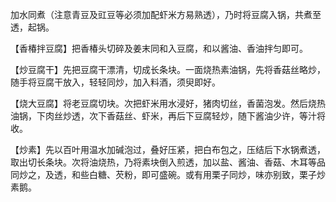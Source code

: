 加水同煮（注意青豆及豇豆等必须加配虾米方易熟透），乃时将豆腐入锅，共煮至透，起锅。

【香椿拌豆腐】把香椿头切碎及姜末同和入豆腐，和以酱油、香油拌匀即可。

【炒豆腐干】先把豆腐干漂清，切成长条块。一面烧热素油锅，先将香菇丝略炒，随手将豆腐干放入，轻轻同炒，加入料酒，须臾即好。

【烧大豆腐】将老豆腐切块。次把虾米用水浸好，猪肉切丝，香菌泡发。然后烧热油锅，下肉丝炒透，次下香菇丝、虾米，再后下豆腐轻炒，随下酱油少许，等汁将收。

【炒素】先以百叶用温水加碱泡过，叠好压紧，把白布包之，压结后下水锅煮透，取出切长条块。次将油烧热，乃将素块倒入煎透，加以盐、酱油、香菇、木耳等品同炒之，及透，和些白糖、芡粉，即可盛碗。或有用栗子同炒，味亦别致，栗子炒素鹅。